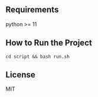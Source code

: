 ## Requirements
   python >= 11

## How to Run the Project
`
  cd script && bash run.sh
`
## License
  MIT 


